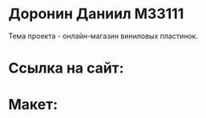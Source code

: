 # Доронин Даниил М33111
Тема проекта - онлайн-магазин виниловых пластинок.
# Ссылка на сайт: 

# Макет:
